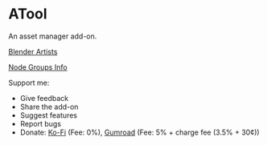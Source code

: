 # ATool

An asset manager add-on.

[Blender Artists](https://blenderartists.org/t/material-applier/1267349) 

[Node Groups Info](https://spark.adobe.com/page/HxjzDLFGeP7j5/)

Support me:
* Give feedback
* Share the add-on
* Suggest features
* Report bugs
* Donate: [Ko-Fi](https://ko-fi.com/unwave) (Fee: 0%), [Gumroad](https://gumroad.com/l/material_applier) (Fee: 5% + charge fee (3.5% + 30¢))
